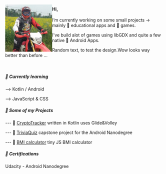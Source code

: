   
 <p align='left'>
  <img width="150" align='left' src="https://raw.githubusercontent.com/Sprachmensch/sprachmensch/master/photo_profile.png?raw=true">

#### Hi,

I’m currently working on some small projects -> mainly :pencil: educational apps and :space_invader: games.

I've build alot of games using libGDX and quite a few native :iphone: Android Apps.

Random text, to test the design.Wow looks way better than before ...
</p>
 <p align='left'><br></p>

##### 🌱 Currently learning
--> Kotlin / Android
 
--> JavaScript & CSS
 
##### :file_folder: Some of my Projects

--- :floppy_disk: [CryptoTracker](https://github.com/Sprachmensch/Kotlin-CryptoTracker) written in Kotlin uses Glide&Volley
   
--- :floppy_disk: [TriviaQuiz](https://github.com/Sprachmensch/TriviaQuiz) capstone project for the Android Nanodegree 
   
--- :floppy_disk: [BMI calculator](https://github.com/Sprachmensch/JS_BMI) tiny JS BMI calculator

##### :blue_book: Certifications
 Udacity - Android Nanodegree
 
